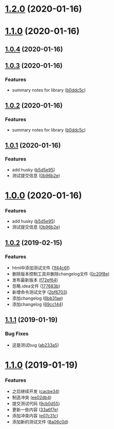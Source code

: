 # [1.2.0](https://github.com/wangkaiwd/git-test/compare/v1.0.4...v1.2.0) (2020-01-16)



# [1.1.0](https://github.com/wangkaiwd/git-test/compare/v1.0.4...v1.1.0) (2020-01-16)



## [1.0.4](https://github.com/wangkaiwd/git-test/compare/v1.0.3...v1.0.4) (2020-01-16)



## [1.0.3](https://github.com/wangkaiwd/git-test/compare/v1.0.1...v1.0.3) (2020-01-16)


### Features

* summary notes for library ([b0ddc5c](https://github.com/wangkaiwd/git-test/commit/b0ddc5cfdeff35fb08dba635516b08b690949a4a))



## [1.0.2](https://github.com/wangkaiwd/git-test/compare/v1.0.1...v1.0.2) (2020-01-16)


### Features

* summary notes for library ([b0ddc5c](https://github.com/wangkaiwd/git-test/commit/b0ddc5cfdeff35fb08dba635516b08b690949a4a))



## [1.0.1](https://github.com/wangkaiwd/git-test/compare/v1.0.2...v1.0.1) (2020-01-16)


### Features

* add husky ([b5d5e95](https://github.com/wangkaiwd/git-test/commit/b5d5e95625a24fabb4028b21ba077299d4bba3dd))
* 测试提交信息 ([0b96b2e](https://github.com/wangkaiwd/git-test/commit/0b96b2e2e903a07dbcde0c2e908b0c190dabd400))



# [1.0.0](https://github.com/wangkaiwd/git-test/compare/v1.0.2...v1.0.0) (2020-01-16)


### Features

* add husky ([b5d5e95](https://github.com/wangkaiwd/git-test/commit/b5d5e95625a24fabb4028b21ba077299d4bba3dd))
* 测试提交信息 ([0b96b2e](https://github.com/wangkaiwd/git-test/commit/0b96b2e2e903a07dbcde0c2e908b0c190dabd400))



## [1.0.2](https://github.com/wangkaiwd/git-test/compare/v1.1.1...v1.0.2) (2019-02-15)


### Features

* html中添加测试文件 ([1f44c6f](https://github.com/wangkaiwd/git-test/commit/1f44c6fe913bebb849fa8b7bfebf4a6d28fedeec))
* 删除版本控制工具并删除changelog文件 ([0c20f8e](https://github.com/wangkaiwd/git-test/commit/0c20f8efec14bd59ba8f2f89029389f127b41963))
* 发布最新版本 ([f72ef64](https://github.com/wangkaiwd/git-test/commit/f72ef64b99424d958964d82ecda71d40eed2b757))
* 忽略.idea文件 ([177683b](https://github.com/wangkaiwd/git-test/commit/177683b8aa7fae4781d61410601ff628d30ea6ec))
* 新增命令测试文字 ([2bf6703](https://github.com/wangkaiwd/git-test/commit/2bf67032ece1f17de2bd16920c29e29f6795a2ad))
* 添加changelog ([6bb31ae](https://github.com/wangkaiwd/git-test/commit/6bb31aebcc6a37ed80bbb2263a847ee66ebf9464))
* 添加changelog ([69cc144](https://github.com/wangkaiwd/git-test/commit/69cc1447c74e180936a80b222920931a330616eb))



## [1.1.1](https://github.com/wangkaiwd/git-test/compare/v1.1.0...v1.1.1) (2019-01-19)


### Bug Fixes

* 这是测试bug ([ab233a5](https://github.com/wangkaiwd/git-test/commit/ab233a5a0681da6958882b34ac03281f38eeded9))



# [1.1.0](https://github.com/wangkaiwd/git-test/compare/33a6f7e174fa1d6ce882c192d2fc24b53ec61e7b...v1.1.0) (2019-01-19)


### Features

* 之后继续开发 ([cacbe34](https://github.com/wangkaiwd/git-test/commit/cacbe34e4b48458881daed904fc505d45a5e13f6))
* 制造冲突 ([ee02db4](https://github.com/wangkaiwd/git-test/commit/ee02db4c277f9ca4cda19ac8d8f380471cde6cf9))
* 提交测试代码 ([9cb0d55](https://github.com/wangkaiwd/git-test/commit/9cb0d55f4b81387cbc926a5be3d1b77f1178935c))
* 更新一些内容 ([33a6f7e](https://github.com/wangkaiwd/git-test/commit/33a6f7e174fa1d6ce882c192d2fc24b53ec61e7b))
* 添加冲突内容 ([e07c31c](https://github.com/wangkaiwd/git-test/commit/e07c31cb9a841c31832780b4e869594fc882ce60))
* 添加新的测试文件 ([8a06c0d](https://github.com/wangkaiwd/git-test/commit/8a06c0dba822604c118f8fbe1ed3799882522035))



